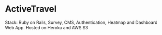 # ActiveTravel
Stack: Ruby on Rails, Survey, CMS, Authentication, Heatmap and Dashboard Web App. Hosted on Heroku and AWS S3
